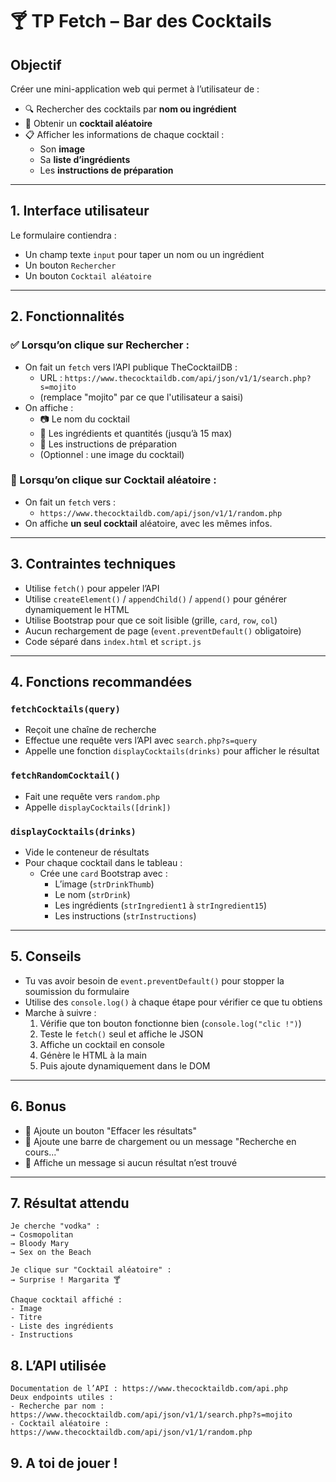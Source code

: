 # 🍸 TP Fetch – Bar des Cocktails

## Objectif

Créer une mini-application web qui permet à l’utilisateur de :

- 🔍 Rechercher des cocktails par **nom ou ingrédient**
- 🎲 Obtenir un **cocktail aléatoire**
- 📋 Afficher les informations de chaque cocktail :
    - Son **image**
    - Sa **liste d’ingrédients**
    - Les **instructions de préparation**

---

## 1. Interface utilisateur

Le formulaire contiendra :

- Un champ texte `input` pour taper un nom ou un ingrédient
- Un bouton `Rechercher`
- Un bouton `Cocktail aléatoire`

---

## 2. Fonctionnalités

### ✅ Lorsqu’on clique sur **Rechercher** :
- On fait un `fetch` vers l’API publique TheCocktailDB :
    - URL : `https://www.thecocktaildb.com/api/json/v1/1/search.php?s=mojito`
    - (remplace "mojito" par ce que l'utilisateur a saisi)
- On affiche :
    - 📷 Le nom du cocktail
    - 🍋 Les ingrédients et quantités (jusqu’à 15 max)
    - 📖 Les instructions de préparation
    - (Optionnel : une image du cocktail)

### 🎲 Lorsqu’on clique sur **Cocktail aléatoire** :
- On fait un `fetch` vers :
    - `https://www.thecocktaildb.com/api/json/v1/1/random.php`
- On affiche **un seul cocktail** aléatoire, avec les mêmes infos.

---

## 3. Contraintes techniques

- Utilise `fetch()` pour appeler l’API
- Utilise `createElement()` / `appendChild()` / `append()` pour générer dynamiquement le HTML
- Utilise Bootstrap pour que ce soit lisible (grille, `card`, `row`, `col`)
- Aucun rechargement de page (`event.preventDefault()` obligatoire)
- Code séparé dans `index.html` et `script.js`

---

## 4. Fonctions recommandées

### `fetchCocktails(query)`
- Reçoit une chaîne de recherche
- Effectue une requête vers l’API avec `search.php?s=query`
- Appelle une fonction `displayCocktails(drinks)` pour afficher le résultat

### `fetchRandomCocktail()`
- Fait une requête vers `random.php`
- Appelle `displayCocktails([drink])`

### `displayCocktails(drinks)`
- Vide le conteneur de résultats
- Pour chaque cocktail dans le tableau :
    - Crée une `card` Bootstrap avec :
        - L’image (`strDrinkThumb`)
        - Le nom (`strDrink`)
        - Les ingrédients (`strIngredient1` à `strIngredient15`)
        - Les instructions (`strInstructions`)

---

## 5. Conseils

- Tu vas avoir besoin de `event.preventDefault()` pour stopper la soumission du formulaire
- Utilise des `console.log()` à chaque étape pour vérifier ce que tu obtiens
- Marche à suivre :
    1. Vérifie que ton bouton fonctionne bien (`console.log("clic !")`)
    2. Teste le `fetch()` seul et affiche le JSON
    3. Affiche un cocktail en console
    4. Génère le HTML à la main
    5. Puis ajoute dynamiquement dans le DOM

---

## 6. Bonus

- 🔄 Ajoute un bouton "Effacer les résultats"
- 🎨 Ajoute une barre de chargement ou un message "Recherche en cours..."
- 🧠 Affiche un message si aucun résultat n’est trouvé

---

## 7. Résultat attendu

```text
Je cherche "vodka" :
→ Cosmopolitan
→ Bloody Mary
→ Sex on the Beach

Je clique sur "Cocktail aléatoire" :
→ Surprise ! Margarita 🍸

Chaque cocktail affiché :
- Image
- Titre
- Liste des ingrédients
- Instructions
```

## 8. L’API utilisée
```text
Documentation de l’API : https://www.thecocktaildb.com/api.php
Deux endpoints utiles :
- Recherche par nom : https://www.thecocktaildb.com/api/json/v1/1/search.php?s=mojito
- Cocktail aléatoire : https://www.thecocktaildb.com/api/json/v1/1/random.php
```

## 9. A toi de jouer !